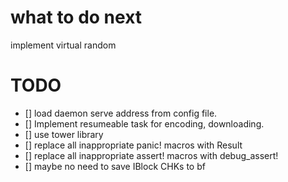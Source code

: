 # what to do next
implement virtual random
# TODO
- [] load daemon serve address from config file.
- [] Implement resumeable task for encoding, downloading.
- [] use tower library
- [] replace all inappropriate panic! macros with Result<T>
- [] replace all inappropriate assert! macros with debug_assert!
- [] maybe no need to save IBlock CHKs to bf
